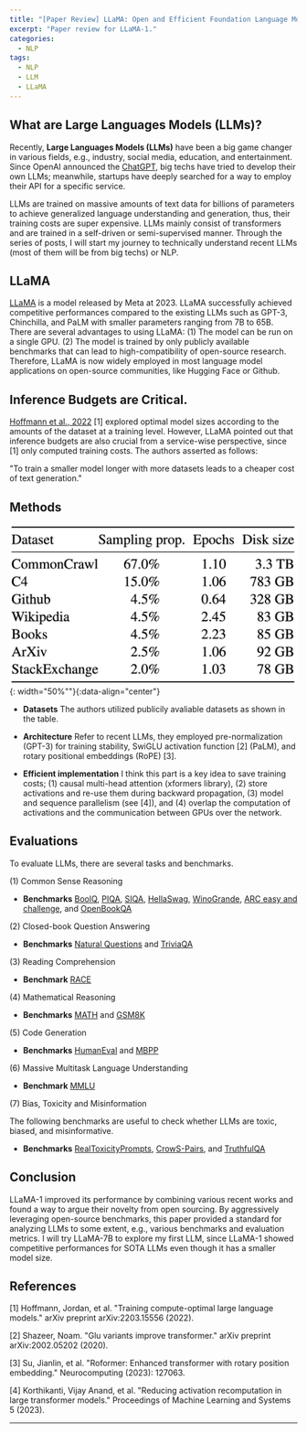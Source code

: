 ```yaml
---
title: "[Paper Review] LLaMA: Open and Efficient Foundation Language Models"
excerpt: "Paper review for LLaMA-1."
categories:
  - NLP
tags:
  - NLP
  - LLM
  - LLaMA
---
```


## What are Large Languages Models (LLMs)?

Recently, **Large Languages Models (LLMs)** have been a big game changer in various fields, e.g., industry, social media, education, and entertainment.
Since OpenAI announced the [ChatGPT](https://chat.openai.com/), big techs have tried to develop their own LLMs; meanwhile, startups have deeply searched for a way to employ their API for a specific service.

LLMs are trained on massive amounts of text data for billions of parameters to achieve generalized language understanding and generation, thus, their training costs are super expensive.
LLMs mainly consist of transformers and are trained in a self-driven or semi-supervised manner.
Through the series of posts, I will start my journey to technically understand recent LLMs (most of them will be from big techs) or NLP. 

## LLaMA

[LLaMA](https://arxiv.org/pdf/2302.13971.pdf) is a model released by Meta at 2023.
LLaMA successfully achieved competitive performances compared to the existing LLMs such as GPT-3, Chinchilla, and PaLM with smaller parameters ranging from 7B to 65B.
There are several advantages to using LLaMA: (1) The model can be run on a single GPU. (2) The model is trained by only publicly available benchmarks that can lead to high-compatibility of open-source research.
Therefore, LLaMA is now widely employed in most language model applications on open-source communities, like Hugging Face or Github.

## Inference Budgets are Critical.
[Hoffmann et al., 2022](https://arxiv.org/abs/2203.15556) \[1\] explored optimal model sizes according to the amounts of the dataset at a training level.
However, LLaMA pointed out that inference budgets are also crucial from a service-wise perspective, since \[1\] only computed training costs.
The authors asserted as follows:

"To train a smaller model longer with more datasets leads to a cheaper cost of text generation."

## Methods

![img](/images/posts/2023-11-24-llama/llama_dataset.png){: width="50%""}{:data-align="center"}

- **Datasets**
The authors utilized publicily avaliable datasets as shown in the table.

- **Architecture**
Refer to recent LLMs, they employed pre-normalization (GPT-3) for training stability, SwiGLU activation function \[2\] (PaLM), and rotary positional embeddings (RoPE) \[3\].

- **Efficient implementation**
I think this part is a key idea to save training costs; (1) causal multi-head attention (xformers library), (2) store activations and re-use them during backward propagation, (3) model and sequence parallelism (see \[4\]), and (4) overlap the computation of activations and the communication between GPUs over the network.

## Evaluations
To evaluate LLMs, there are several tasks and benchmarks.

(1) Common Sense Reasoning

- **Benchmarks**
[BoolQ](https://github.com/google-research-datasets/boolean-questions), [PIQA](https://huggingface.co/datasets/piqa), [SIQA](https://huggingface.co/datasets/social_i_qa), [HellaSwag](https://rowanzellers.com/hellaswag/), [WinoGrande](https://winogrande.allenai.org/), [ARC easy and challenge](https://allenai.org/data/arc), and [OpenBookQA](https://allenai.org/data/open-book-qa)

(2) Closed-book Question Answering

- **Benchmarks**
[Natural Questions](https://ai.google.com/research/NaturalQuestions/) and [TriviaQA](https://nlp.cs.washington.edu/triviaqa/)

(3) Reading Comprehension

- **Benchmark**
[RACE](https://www.cs.cmu.edu/~glai1/data/race/)

(4) Mathematical Reasoning

- **Benchmarks**
[MATH](https://github.com/hendrycks/math/) and [GSM8K](https://github.com/openai/grade-school-math)

(5) Code Generation

- **Benchmarks**
[HumanEval](https://github.com/openai/human-eval) and [MBPP](https://github.com/google-research/google-research/tree/master/mbpp)

(6) Massive Multitask Language Understanding

- **Benchmark**
[MMLU](https://github.com/hendrycks/test)

(7) Bias, Toxicity and Misinformation

The following benchmarks are useful to check whether LLMs are toxic, biased, and misinformative.

- **Benchmarks**
[RealToxicityPrompts](https://allenai.org/data/real-toxicity-prompts), [CrowS-Pairs](https://github.com/nyu-mll/crows-pairs), and [TruthfulQA](https://github.com/sylinrl/TruthfulQA)

## Conclusion
LLaMA-1 improved its performance by combining various recent works and found a way to argue their novelty from open sourcing.
By aggressively leveraging open-source benchmarks, this paper provided a standard for analyzing LLMs to some extent, e.g., various benchmarks and evaluation metrics.
I will try LLaMA-7B to explore my first LLM, since LLaMA-1 showed competitive performances for SOTA LLMs even though it has a smaller model size.

## References
\[1\] Hoffmann, Jordan, et al. "Training compute-optimal large language models." arXiv preprint arXiv:2203.15556 (2022).

\[2\] Shazeer, Noam. "Glu variants improve transformer." arXiv preprint arXiv:2002.05202 (2020).

\[3\] Su, Jianlin, et al. "Roformer: Enhanced transformer with rotary position embedding." Neurocomputing (2023): 127063.

\[4\] Korthikanti, Vijay Anand, et al. "Reducing activation recomputation in large transformer models." Proceedings of Machine Learning and Systems 5 (2023).

***
